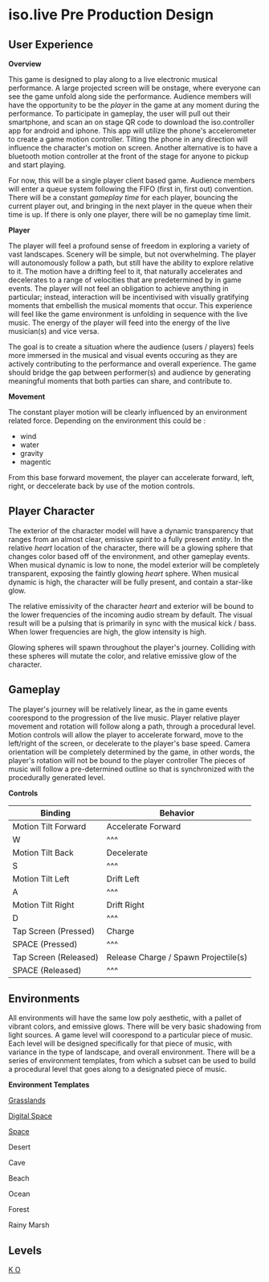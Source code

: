 # iso.live Pre Production Design

## User Experience

**Overview**

This game is designed to play along to a live electronic musical performance. A large projected screen will be onstage, where everyone can see the game unfold along side the performance. Audience members will have the opportunity to be the *player* in the game at any moment during the performance. To participate in gameplay, the user will pull out their smartphone, and scan an on stage QR code to download the iso.controller app for android and iphone. This app will utilize the phone's accelerometer to create a game motion controller. Tilting the phone in any direction will influence the character's motion on screen. Another alternative is to have a bluetooth motion controller at the front of the stage for anyone to pickup and start playing.

For now, this will be a single player client based game. Audience members will enter a queue system following the FIFO (first in, first out) convention. There will be a constant *gameplay time* for each player, bouncing the current player out, and bringing in the next player in the queue when their time is up. If there is only one player, there will be no gameplay time limit.

**Player**

The player will feel a profound sense of freedom in exploring a variety of vast landscapes. Scenery will be simple, but not overwhelming. The player will autonomously follow a path, but still have the ability to explore relative to it. The motion have a drifting feel to it, that naturally accelerates and decelerates to a range of velocities that are predetermined by in game events. The player will not feel an obligation to achieve anything in particular; instead, interaction will be incentivised with visually gratifying moments that embellish the musical moments that occur. This experience will feel like the game environment is unfolding in sequence with the live music. The energy of the player will feed into the energy of the live musician(s) and vice versa.

The goal is to create a situation where the audience (users / players) feels more immersed in the musical and visual events occuring as they are actively contributing to the performance and overall experience. The game should bridge the gap between performer(s) and audience by generating meaningful moments that both parties can share, and contribute to.

**Movement**

The constant player motion will be clearly influenced by an environment related force. Depending on the environment this could be :
- wind
- water
- gravity
- magentic

From this base forward movement, the player can accelerate forward, left, right, or deccelerate back by use of the motion controls.
&nbsp;
## Player Character

The exterior of the character model will have a dynamic transparency that ranges from an almost clear, emissive *spirit* to a fully present *entity*. In the relative *heart* location of the character, there will be a glowing sphere that changes color based off of the environment, and other gameplay events. When musical dynamic is low to none, the model exterior will be completely transparent, exposing the faintly glowing *heart* sphere. When musical dynamic is high, the character will be fully present, and contain a star-like glow.

The relative emissivity of the character *heart* and exterior will be bound to the lower frequencies of the incoming audio stream by default. The visual result will be a pulsing that is primarily in sync with the musical kick / bass. When lower frequencies are high, the glow intensity is high.

Glowing spheres will spawn throughout the player's journey. Colliding with these spheres will mutate the color, and relative emissive glow of the character.
&nbsp;
## Gameplay

The player's journey will be relatively linear, as the in game events coorespond to the progression of the live music. Player relative player movement and rotation will follow along a path, through a procedural level. Motion controls will allow the player to accelerate forward, move to the left/right of the screen, or decelerate to the player's base speed. Camera orientation will be completely determined by the game, in other words, the player's rotation will not be bound to the player controller The pieces of music will follow a pre-determined outline so that is synchronized with the procedurally generated level.

**Controls**

| **Binding** | **Behavior** |
| ----------- | ----------- |
| Motion Tilt Forward | Accelerate Forward |
| W | ^^^ |
| Motion Tilt Back | Decelerate |
| S | ^^^ |
| Motion Tilt Left | Drift Left |
| A | ^^^ |
| Motion Tilt Right | Drift Right |
| D | ^^^ |
| Tap Screen (Pressed) | Charge |
| SPACE (Pressed) | ^^^ |
| Tap Screen (Released) | Release Charge / Spawn Projectile(s) |
| SPACE (Released) | ^^^ |

## Environments

All environments will have the same low poly aesthetic, with a pallet of vibrant colors, and emissive glows. There will be very basic shadowing from light sources. A game level will coorespond to a particular piece of music. Each level will be designed specifically for that piece of music, with variance in the type of landscape, and overall environment. There will be a series of environment templates, from which a subset can be used to build a procedural level that goes along to a designated piece of music.

**Environment Templates**

[Grasslands](Environments/Grasslands.md)

[Digital Space](Levels/DigitalSpace.md)

[Space](Environments/Space.md)

Desert

Cave

Beach

Ocean

Forest

Rainy Marsh

## Levels
[K O](Levels/K_O.md)
